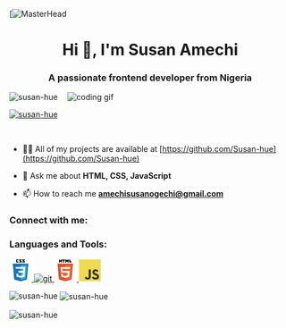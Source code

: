 [![MasterHead](https://1.bp.blogspot.com/-7A4WynwLsMw/XbBpCXG8fHI/AAAAAAAAMt4/uOa1bpLskYgrwGbllhSu2SDj_Mig8SXJQCLcBGAsYHQ/s1600/2000_600px.gif) 
<h1 align="center">Hi 👋, I'm Susan Amechi</h1>
<h3 align="center">A passionate frontend developer from Nigeria</h3>
<img align="right" alt ="coding gif" width = "400" src="https://user-images.githubusercontent.com/74038190/241765453-85cb9521-97c0-4a65-9358-7db8099fac7f.gif" >

<p align="left"> <img src="https://komarev.com/ghpvc/?username=susan-hue&label=Profile%20views&color=0e75b6&style=flat" alt="susan-hue" /> </p>

<p align="left"> <a href="https://github.com/ryo-ma/github-profile-trophy"><img src="https://github-profile-trophy.vercel.app/?username=susan-hue" alt="susan-hue" /></a> </p>

<p align="left"> <a href="https://twitter.com/" target="blank"><img src="https://img.shields.io/twitter/follow/?logo=twitter&style=for-the-badge" alt="" /></a> </p>

- 👨‍💻 All of my projects are available at [https://github.com/Susan-hue](https://github.com/Susan-hue)

- 💬 Ask me about **HTML, CSS, JavaScript**

- 📫 How to reach me **amechisusanogechi@gmail.com**

<h3 align="left">Connect with me:</h3>
<p align="left">
</p>

<h3 align="left">Languages and Tools:</h3>
<p align="left"> <a href="https://www.w3schools.com/css/" target="_blank" rel="noreferrer"> <img src="https://raw.githubusercontent.com/devicons/devicon/master/icons/css3/css3-original-wordmark.svg" alt="css3" width="40" height="40"/> </a> <a href="https://git-scm.com/" target="_blank" rel="noreferrer"> <img src="https://www.vectorlogo.zone/logos/git-scm/git-scm-icon.svg" alt="git" width="40" height="40"/> </a> <a href="https://www.w3.org/html/" target="_blank" rel="noreferrer"> <img src="https://raw.githubusercontent.com/devicons/devicon/master/icons/html5/html5-original-wordmark.svg" alt="html5" width="40" height="40"/> </a> <a href="https://developer.mozilla.org/en-US/docs/Web/JavaScript" target="_blank" rel="noreferrer"> <img src="https://raw.githubusercontent.com/devicons/devicon/master/icons/javascript/javascript-original.svg" alt="javascript" width="40" height="40"/> </a> </p>

<p><img align="left" src="https://github-readme-stats.vercel.app/api/top-langs?username=susan-hue&show_icons=true&locale=en&layout=compact" alt="susan-hue" /></p>

<p>&nbsp;<img align="center" src="https://github-readme-stats.vercel.app/api?username=susan-hue&show_icons=true&locale=en" alt="susan-hue" /></p>

<p><img align="center" src="https://github-readme-streak-stats.herokuapp.com/?user=susan-hue&" alt="susan-hue" /></p>

